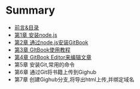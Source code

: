 # Summary

* [前言&目录](README.md)
* [第1章 安装node.js](chapter1.md)
* [第2章 通过node.js安装GitBook](di-2-zhang-tong-guo-node-js-an-zhuang-gitbook.md)
* [第3章 GItBook使用教程](di-3-zhang-gitbook-shi-yong-jiao-cheng.md)
* [第4章 GitBook Editor来编辑文章](di-4-zhang-xia-zai-gitbook-editor-lai-bian-ji-wen-zhang.md)
* 第5章 安装Git,常用的命令
* 第6章 通过Git将书籍上传到Gighub
* 第7章 创建Gighub分支,将导出html上传,并绑定域名

